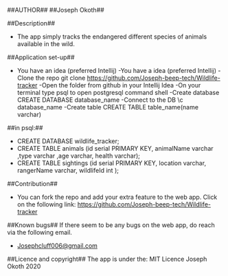##AUTHOR##
##Joseph Okoth##

##Description##

* The app simply tracks the endangered different species of 
animals available in the wild.

##Application set-up##

* You have an idea (preferred Intellij) -You have a idea (preferred Intellij) -Clone the repo git clone https://github.com/Joseph-beep-tech/Wildlife-tracker -Open the folder from github in your Intellij Idea -On your terminal type psql to open postgresql command shell -Create database CREATE DATABASE database_name -Connect to the DB \c database_name -Create table CREATE TABLE table_name(name varchar)

##in psql:##

* CREATE DATABASE wildlife_tracker;
* CREATE TABLE animals (id serial PRIMARY KEY, animalName varchar ,type varchar ,age varchar, health varchar);
* CREATE TABLE sightings (id serial PRIMARY KEY, location varchar, rangerName varchar, wildlifeId int );

##Contribution##
* You can fork the repo and add your extra feature to the web app.
Click on the following link:
https://github.com/Joseph-beep-tech/Wildlife-tracker

##Known bugs##
If there seem to be any bugs on the web app, do reach via the following email.
* Josephcluff006@gmail.com

##Licence and copyright##
The app is under the: MIT Licence Joseph Okoth 2020 


